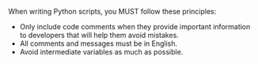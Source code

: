 When writing Python scripts, you MUST follow these principles:

- Only include code comments when they provide important information to developers that will help them avoid mistakes.
- All comments and messages must be in English.
- Avoid intermediate variables as much as possible.
